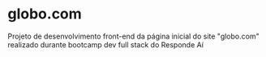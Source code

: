 # globo.com
Projeto de desenvolvimento front-end da página inicial do site "globo.com" realizado durante bootcamp dev full stack do Responde Aí
<!--stackedit_data:
eyJoaXN0b3J5IjpbMjE0MTc0MzExOF19
-->
